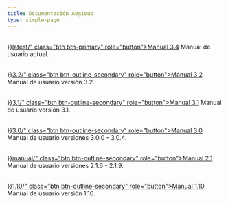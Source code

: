 ```yaml
---
title: Documentación Aegisub
type: simple-page
---
```


<p>
<br />
<a href="{{< relref path="docs">}}latest/" class="btn btn-primary" role="button">Manual 3.4</a> Manual de usuario actual.
</p>
<p>
<br />
<a href="{{< relref path="docs" lang="en">}}3.2/" class="btn btn-outline-secondary" role="button">Manual 3.2</a> Manual de usuario versión 3.2.
</p>
<p>
<br />
<a href="{{< relref path="docs" lang="en">}}3.1/" class="btn btn-outline-secondary" role="button">Manual 3.1</a> Manual de usuario versión 3.1.
</p>
<p>
<br />
<a href="{{< relref path="docs" lang="en">}}3.0/" class="btn btn-outline-secondary" role="button">Manual 3.0</a> Manual de usuario versiones 3.0.0 - 3.0.4.
</p>
<p>
<br />
<a href="{{< relref path="docs" lang="en">}}manual/" class="btn btn-outline-secondary" role="button">Manual 2.1</a> Manual de usuario versiones 2.1.6 - 2.1.9.
</p>
<p>
<br />
<a href="{{< relref path="docs" lang="en">}}1.10/" class="btn btn-outline-secondary" role="button">Manual 1.10</a> Manual de usuario versión 1.10.
</p>

<br />
